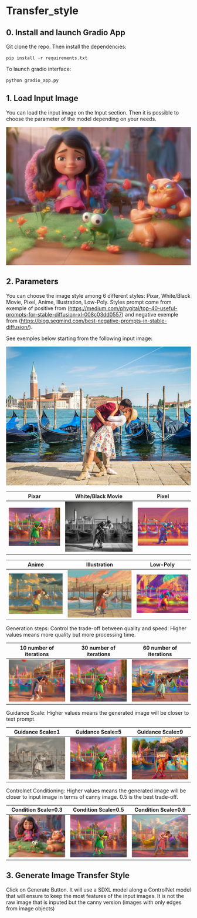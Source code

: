 # Transfer_style

## 0. Install and launch Gradio App

Git clone the repo. Then install the dependencies:

```
pip install -r requirements.txt
```

To launch gradio interface:

```
python gradio_app.py
```

## 1. Load Input Image

You can load the input image on the Input section. Then it is possible to choose the parameter of the model depending on your needs. 

![](couple_pixar_03.jpg)

## 2. Parameters

You can choose the image style among 6 different styles: Pixar, White/Black Movie, Pixel, Anime, Illustration, Low-Poly. Styles prompt come from exemple of positive from (https://medium.com/phygital/top-40-useful-prompts-for-stable-diffusion-xl-008c03dd0557) and negative exemple from (https://blog.segmind.com/best-negative-prompts-in-stable-diffusion/).

See exemples below starting from the following input image:

![](couple_pic.jpg) 

Pixar                      |  White/Black Movie          |  Pixel       
:-------------------------:|:---------------------------:|:-----------------------------:
![](couple_pixar_05.jpg)   | ![](couple_white_black.jpg) | ![](couple_pixel.jpg)


Anime                   |  Illustration                |  Low-Poly      
:----------------------:|:----------------------------:|:-----------------------------:
![](couple_anime.jpg)   | ![](couple_illustration.jpg) | ![](couple_lowpoly.jpg)


Generation steps: Control the trade-off between quality and speed. Higher values means more quality but more processing time.<br />

10 number of iterations         |  30 number of iterations |  60 number of iterations       
:------------------------------:|:------------------------:|:-----------------------------:
![](couple_pixar_step_10.jpg)   | ![](couple_pixar_05.jpg) | ![](couple_pixar_step_60.jpg)

Guidance Scale: Higher values means the generated image will be closer to text prompt.<br />

Guidance Scale=1                         |  Guidance Scale=5        |  Guidance Scale=9         
:---------------------------------------:|:------------------------:|:--------------------------------------:
![](couple_pixar_guidance_scale_1.jpg)   | ![](couple_pixar_05.jpg) | ![](couple_pixar_guidance_scale_9.jpg)

Controlnet Conditioning: Higher values means the generated image will be closer to input image in terms of canny image. 0.5 is the best trade-off.<br />

Condition Scale=0.3        |  Condition Scale=0.5     |  Condition Scale=0.9         
:-------------------------:|:------------------------:|:------------------------:
![](couple_pixar_03.jpg)   | ![](couple_pixar_05.jpg) | ![](couple_pixar_09.jpg)


## 3. Generate Image Transfer Style

Click on Generate Button. It will use a SDXL model along a ControlNet model that will ensure to keep the most features of the input images. It is not the raw image that is inputed but the canny version (images with only edges from image objects)